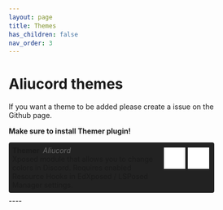 ```yaml
---
layout: page
title: Themes
has_children: false
nav_order: 3
---
```


# Aliucord themes

If you want a theme to be added please create a issue on the Github page.

**Make sure to install Themer plugin!**

 <style>
    *, *::before, *::after {
        box-sizing: border-box;
    }
    
    input, select, option {
        background-color: transparent;
        border: none;
        padding: 0;
        margin: 0;
        width: 100%;
        font-family: inherit;
        font-size: inherit;
        cursor: inherit;
        line-height: 1em;
        outline: none;
    }
    
    option {
        background-color: #333;
    }
    
    .menu {
        display: flex;
        background-color: #333;
        border-radius: 4px;
        margin-bottom: 1em;
    }
    
    input {
        padding: 1em;
        min-width: 10em;
    }
    
    ::placeholder, label {
        color: #888; 
    }
    
    .select {
        position: relative;
        width: 10em;
        margin: 0 0.5em;
    }
    
    .select label {
        position: absolute;
        top: 0.25em;
        left: 0;
        font-size: 0.7em;
        
    }
    
    .select select {
        padding: 0.5em 0;
        margin: 0.5em 0;
    }
    
    .theme {
        display: flex;
        background-color: #222;
        margin: 0.5em 0;    
        padding: 0.5em;
        border-radius: 4px;
    }
    
    .theme .title {
        display: flex;
    }
    
    .theme .desc {
        flex-grow: 1;
        margin-right: 0.5em;
    }
    
    .theme .links {
        flex-grow: 0;
    }
    
    .theme .platforms img {
        display: inline-block;
        width: 1em;
        height: 1em;   
        margin-left: 0.5em;
    }
    
    .theme .name {
        font-weight: bold;
    }
    
    .theme .author {
        margin-left: 0.5em;
        font-style: italic;
        color: #666;
    }
    
    .theme .links {
        flex-grow: 0;
        flex-shrink: 0;
    }
    
    .theme .links a {
        text-decoration: none;
        width: 3em;
        height: 3em;
        margin: 0.2em;
        padding: 0;
        display: inline-block;
    }
    
    .theme .links img {
        width: 100%;
        height: 100%;
        display: inline-block;
    }    
 </style>

<div id="theme-0" class="theme">
                <div class="desc">
                    <div class="title">
                        <div class="name">Themer</div>
                        <div class="author">Aliucord</div>
                    </div>
                    <div class="description">Xposed module that allows you to change colors in Discord. Requires enabled Resource Hooks in EdXposed / LSPosed Manager settings.</div>
                </div>
                <div class="links"><a href="https://github.com/Aliucord/DiscordThemer/releases/download/v0.0.3/DiscordThemer-v0.0.3.apk" target="_blank">
                    <img alt="download" src="/assets/theme_browser/icons/download.svg">
                    </a><a href="https://github.com/Aliucord/DiscordThemer" target="_blank">
                    <img alt="github" src="/assets/theme_browser/icons/github.svg">
                    </a></div>
                </div>
----

<theme-browser></theme-browser>
